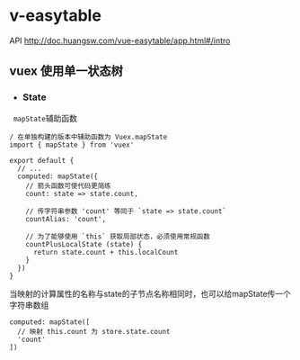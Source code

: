 # v-easytable


API   http://doc.huangsw.com/vue-easytable/app.html#/intro

## vuex  使用单一状态树
* ### State
` mapState`辅助函数
```
/ 在单独构建的版本中辅助函数为 Vuex.mapState
import { mapState } from 'vuex'

export default {
  // ...
  computed: mapState({
    // 箭头函数可使代码更简练
    count: state => state.count,

    // 传字符串参数 'count' 等同于 `state => state.count`
    countAlias: 'count',

    // 为了能够使用 `this` 获取局部状态，必须使用常规函数
    countPlusLocalState (state) {
      return state.count + this.localCount
    }
  })
}
```
当映射的计算属性的名称与state的子节点名称相同时，也可以给mapState传一个字符串数组

```
computed: mapState([
  // 映射 this.count 为 store.state.count
  'count'
])
```


